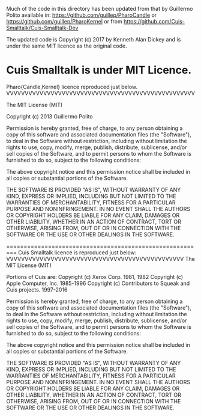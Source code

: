Much of the code in this directory has been updated from that
by Guillermo Polito available in:
   https://github.com/guillep/PharoCandle
or
   https://github.com/guillep/PharoKernel
or from
   https://github.com/Cuis-Smalltalk/Cuis-Smalltalk-Dev
	
The updated code is
    Copyright (c) 2017 by Kenneth Alan Dickey
and is under the same MIT licence as the original code.

Cuis Smalltalk is under MIT Licence.
=========================================================
Pharo{Candle,Kernel} licence reproduced just below.
VVVVVVVVVVVVVVVVVVVVVVVVVVVVVVVVVVVVVVVVVVVVVVVVVVV

The MIT License (MIT)

Copyright (c) 2013 Guillermo Polito

Permission is hereby granted, free of charge, to any person obtaining a copy
of this software and associated documentation files (the "Software"), to deal
in the Software without restriction, including without limitation the rights
to use, copy, modify, merge, publish, distribute, sublicense, and/or sell
copies of the Software, and to permit persons to whom the Software is
furnished to do so, subject to the following conditions:

The above copyright notice and this permission notice shall be included in
all copies or substantial portions of the Software.

THE SOFTWARE IS PROVIDED "AS IS", WITHOUT WARRANTY OF ANY KIND, EXPRESS OR
IMPLIED, INCLUDING BUT NOT LIMITED TO THE WARRANTIES OF MERCHANTABILITY,
FITNESS FOR A PARTICULAR PURPOSE AND NONINFRINGEMENT. IN NO EVENT SHALL THE
AUTHORS OR COPYRIGHT HOLDERS BE LIABLE FOR ANY CLAIM, DAMAGES OR OTHER
LIABILITY, WHETHER IN AN ACTION OF CONTRACT, TORT OR OTHERWISE, ARISING FROM,
OUT OF OR IN CONNECTION WITH THE SOFTWARE OR THE USE OR OTHER DEALINGS IN
THE SOFTWARE.

=========================================================
Cuis Smalltalk licence is reproduced just below:
VVVVVVVVVVVVVVVVVVVVVVVVVVVVVVVVVVVVVVVVVVVVVVVV
The MIT License (MIT)

Portions of Cuis are:
Copyright (c) Xerox Corp. 1981, 1982
Copyright (c) Apple Computer, Inc. 1985-1996
Copyright (c) Contributors to Squeak and Cuis projects. 1997-2016

Permission is hereby granted, free of charge, to any person obtaining a copy of
this software and associated documentation files (the "Software"), to deal in
the Software without restriction, including without limitation the rights to
use, copy, modify, merge, publish, distribute, sublicense, and/or sell copies of
the Software, and to permit persons to whom the Software is furnished to do so,
subject to the following conditions:

The above copyright notice and this permission notice shall be included in all
copies or substantial portions of the Software.

THE SOFTWARE IS PROVIDED "AS IS", WITHOUT WARRANTY OF ANY KIND, EXPRESS OR
IMPLIED, INCLUDING BUT NOT LIMITED TO THE WARRANTIES OF MERCHANTABILITY, FITNESS
FOR A PARTICULAR PURPOSE AND NONINFRINGEMENT. IN NO EVENT SHALL THE AUTHORS OR
COPYRIGHT HOLDERS BE LIABLE FOR ANY CLAIM, DAMAGES OR OTHER LIABILITY, WHETHER
IN AN ACTION OF CONTRACT, TORT OR OTHERWISE, ARISING FROM, OUT OF OR IN
CONNECTION WITH THE SOFTWARE OR THE USE OR OTHER DEALINGS IN THE SOFTWARE.
